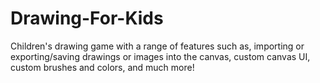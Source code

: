 # Drawing-For-Kids
Children's drawing game with a range of features such as, importing or exporting/saving drawings or images into the canvas, custom canvas UI, custom brushes and colors, and much more!  
